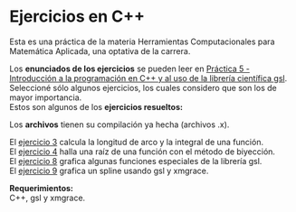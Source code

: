 # Ejercicios en C++
Esta es una práctica de la materia Herramientas Computacionales para Matemática Aplicada, una optativa de la carrera.

Los **enunciados de los ejercicios** se pueden leer en [Práctica 5 - Introducción a la programación en C++ y al uso de la librería científica gsl](https://github.com/LautaroOchotorena/Ejercicios/blob/main/Pr%C3%A1ctica%205%20-%20Introducci%C3%B3n%20a%20la%20programaci%C3%B3n%20en%20C%2B%2B%20y%20al%20uso%20de%20la%20librer%C3%ADa%20cient%C3%ADfica%20gsl.pdf).<br>
Seleccioné sólo algunos ejercicios, los cuales considero que son los de mayor importancia.<br>
Estos son algunos de los **ejercicios resueltos:**

Los **archivos** tienen su compilación ya hecha (archivos .x).

El [ejercicio 3](https://github.com/LautaroOchotorena/Ejercicios/blob/main/Ejercicio3.cpp) calcula la longitud de arco y la integral de una función.<br>
El [ejercicio 4](https://github.com/LautaroOchotorena/Ejercicios/blob/main/Ejercicio4.cpp) halla una raíz de una función con el método de biyección.<br>
El [ejercicio 8](https://github.com/LautaroOchotorena/Ejercicios/blob/main/Ejercicio8.cpp) grafica algunas funciones especiales de la librería gsl.<br>
El [ejercicio 9](https://github.com/LautaroOchotorena/Ejercicios/blob/main/Ejercicio9.cpp) grafica un spline usando gsl y xmgrace.<br>

**Requerimientos:**<br>
C++, gsl y xmgrace.
